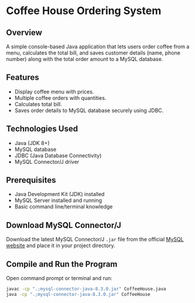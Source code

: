 # Coffee House Ordering System

## Overview
A simple console-based Java application that lets users order coffee from a menu, calculates the total bill, and saves customer details (name, phone number) along with the total order amount to a MySQL database.

## Features
- Display coffee menu with prices.
- Multiple coffee orders with quantities.
- Calculates total bill.
- Saves order details to MySQL database securely using JDBC.

## Technologies Used
- Java (JDK 8+)
- MySQL database
- JDBC (Java Database Connectivity)
- MySQL Connector/J driver

## Prerequisites
- Java Development Kit (JDK) installed
- MySQL Server installed and running
- Basic command line/terminal knowledge

## Download MySQL Connector/J
Download the latest MySQL Connector/J `.jar` file from the official [MySQL website](https://dev.mysql.com/downloads/connector/j/) and place it in your project directory.

## Compile and Run the Program
Open command prompt or terminal and run:

```bash
javac -cp ".;mysql-connector-java-8.3.0.jar" CoffeeHouse.java
java -cp ".;mysql-connector-java-8.3.0.jar" CoffeeHouse
